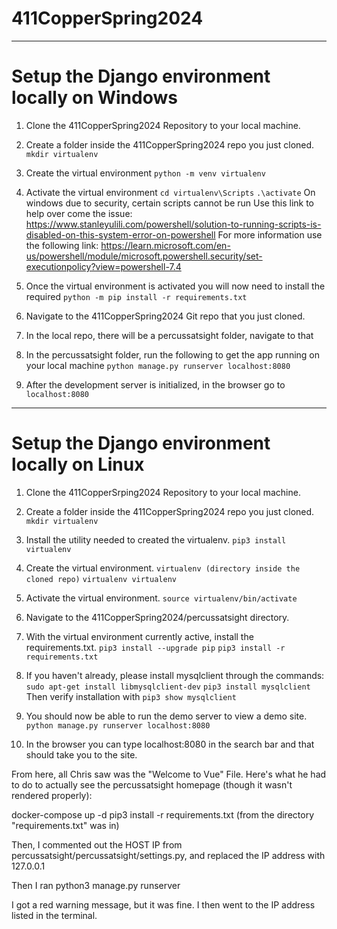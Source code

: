 # 411CopperSpring2024
---
# Setup the Django environment locally on Windows
1. Clone the 411CopperSpring2024 Repository to your local machine. 

2. Create a folder inside the 411CopperSpring2024 repo you just cloned.
   ```mkdir virtualenv```
 
3. Create the virtual environment
   ```python -m venv virtualenv```

4. Activate the virtual environment
   ```cd virtualenv\Scripts```
   ```.\activate```
   On windows due to security, certain scripts cannot be run
   Use this link to help over come the issue: https://www.stanleyulili.com/powershell/solution-to-running-scripts-is-disabled-on-this-system-error-on-powershell 
   For more information use the following link: https://learn.microsoft.com/en-us/powershell/module/microsoft.powershell.security/set-executionpolicy?view=powershell-7.4

5. Once the virtual environment is activated you will now need to install the required 
   ```python -m pip install -r requirements.txt```

6. Navigate to the 411CopperSpring2024 Git repo that you just cloned.

7. In the local repo, there will be a percussatsight folder, navigate to that

8. In the percussatsight folder, run the following to get the app running on your local machine
   ```python manage.py runserver localhost:8080```

9. After the development server is initialized, in the browser go to 
   ```localhost:8080```

---
# Setup the Django environment locally on Linux
1. Clone the 411CopperSrping2024 Repository to your local machine.

2. Create a folder inside the 411CopperSpring2024 repo you just cloned. 
   ```mkdir virtualenv```

3. Install the utility needed to created the virtualenv. 
   ```pip3 install virtualenv```

4. Create the virtual environment.
   ```virtualenv (directory inside the cloned repo)```
   ```virtualenv virtualenv```

5. Activate the virtual environment. 
   ```source virtualenv/bin/activate```

6. Navigate to the 411CopperSpring2024/percussatsight directory. 

7. With the virtual environment currently active, install the requirements.txt. 
   ```pip3 install --upgrade pip```
   ```pip3 install -r requirements.txt```

8. If you haven't already, please install mysqlclient through the commands:
	```sudo apt-get install libmysqlclient-dev```
	```pip3 install mysqlclient```
Then verify installation with
	```pip3 show mysqlclient```


9. You should now be able to run the demo server to view a demo site.
   ```python manage.py runserver localhost:8080```

10. In the browser you can type localhost:8080 in the search bar and that should take you to the site.






From here, all Chris saw was the "Welcome to Vue" File. Here's what he had to do to actually see the percussatsight homepage (though it wasn't rendered properly):

docker-compose up -d
pip3 install -r requirements.txt (from the directory "requirements.txt" was in)

Then, I commented out the HOST IP from percussatsight/percussatsight/settings.py, and replaced the IP address with 127.0.0.1

Then I ran
python3 manage.py runserver

I got a red warning message, but it was fine. I then went to the IP address listed in the terminal.
